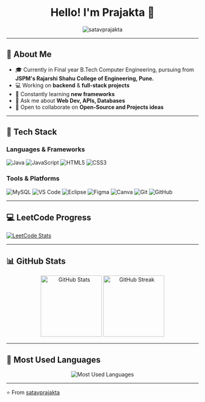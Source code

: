 <!--## Hello I'm Prajakta 👋

🎓 Final year B.Tech Computer Engineering, JSPM's RSCOE, Pune  
🚀 Working on Backend & Full-Stack Projects 

## 🔧 Tech Stack
![Java](https://img.shields.io/badge/Java-ED8B00?style=for-the-badge&logo=java&logoColor=white)

## 🏆 LeetCode Progress
![LeetCode Stats](https://leetcard.jacoblin.cool/prajakta_satav123?theme=dark&ext=heatmap)
-->

<h1 align="center">Hello! I'm Prajakta 👋</h1>
<p align="center">
  <img src="https://komarev.com/ghpvc/?username=satavprajakta&label=Profile+views&color=0e75b6&style=flat" alt="satavprajakta" />
</p>

---

## 🚀 About Me

- 🎓 Currently in Final year B.Tech Computer Engineering, pursuing from **JSPM's Rajarshi Shahu College of Engineering, Pune.**
- 💻 Working on **backend** & **full-stack projects**
- 🔭 Constantly learning **new frameworks**
- 🧠 Ask me about **Web Dev, APIs, Databases**
- 🤝 Open to collaborate on **Open-Source and Projects ideas**

---

## 🧠 Tech Stack

### Languages & Frameworks
![Java](https://img.shields.io/badge/Java-ED8B00?style=for-the-badge&logo=openjdk&logoColor=white)
![JavaScript](https://img.shields.io/badge/JavaScript-F7DF1E?style=for-the-badge&logo=javascript&logoColor=black)
![HTML5](https://img.shields.io/badge/HTML5-E34F26?style=for-the-badge&logo=html5&logoColor=white)
![CSS3](https://img.shields.io/badge/CSS3-1572B6?style=for-the-badge&logo=css3&logoColor=white)

### Tools & Platforms
![MySQL](https://img.shields.io/badge/MySQL-4479A1?style=for-the-badge&logo=mysql&logoColor=white)
![VS Code](https://img.shields.io/badge/VS%20Code-007ACC?style=for-the-badge&logo=visual-studio-code&logoColor=white)
![Eclipse](https://img.shields.io/badge/Eclipse-2C2255?style=for-the-badge&logo=eclipse&logoColor=white)
![Figma](https://img.shields.io/badge/Figma-F24E1E?style=for-the-badge&logo=figma&logoColor=white)
![Canva](https://img.shields.io/badge/Canva-00C4CC?style=for-the-badge&logo=canva&logoColor=white)
![Git](https://img.shields.io/badge/Git-F05032?style=for-the-badge&logo=git&logoColor=white)
![GitHub](https://img.shields.io/badge/GitHub-181717?style=for-the-badge&logo=github&logoColor=white)

---

## 💻 LeetCode Progress
[![LeetCode Stats](https://leetcard.jacoblin.cool/prajakta_satav123?theme=dark&ext=heatmap)](https://leetcode.com/daddyscouch/)

---

## 📊 GitHub Stats

<div align="center">
  
  <img src="https://github-readme-stats.vercel.app/api?username=satavprajakta&show_icons=true&theme=tokyonight" alt="GitHub Stats" height="160"/>
  <img src="https://github-readme-streak-stats.herokuapp.com/?user=satavprajakta&theme=tokyonight" alt="GitHub Streak" height="160"/>

</div>

---

## 🧩 Most Used Languages
<div align="center">
  <img src="https://github-readme-stats.vercel.app/api/top-langs/?username=satavprajakta&layout=compact&theme=tokyonight" alt="Most Used Languages" />
</div>

---

⭐️ From [satavprajakta](https://github.com/satavprajakta)
